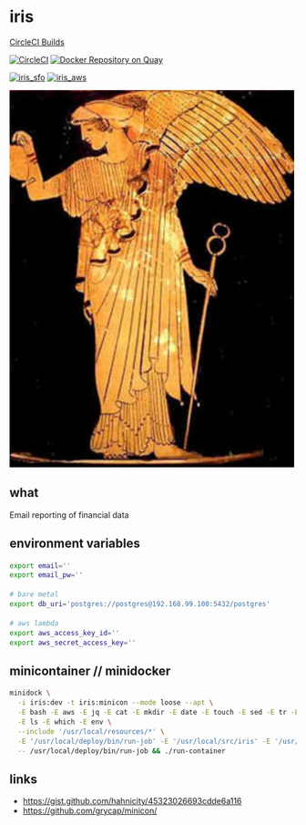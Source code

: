 # iris

[CircleCI Builds](https://circleci.com/gh/skilbjo/iris)

[![CircleCI](https://circleci.com/gh/skilbjo/iris/tree/master.svg?style=svg&circle-token=b5df007c0340b050afa100df2ec921f264362ddd)](https://circleci.com/gh/skilbjo/iris/tree/master)
[![Docker Repository on Quay](https://quay.io/repository/skilbjo/iris/status "Docker Repository on Quay")](https://quay.io/repository/skilbjo/iris)

[![iris_sfo](https://healthchecks.io/badge/80da65e9-ff8f-45f1-b75e-109790/KGke79Os/iris.svg)](https://healthchecks.io/badge/80da65e9-ff8f-45f1-b75e-109790/KGke79Os/iris.svg)
[![iris_aws](https://healthchecks.io/badge/80da65e9-ff8f-45f1-b75e-109790/oiOpQiBk/lambda.svg)](https://healthchecks.io/badge/80da65e9-ff8f-45f1-b75e-109790/oiOpQiBk/lambda.svg)

<img src='dev-resources/img/iris.jpg' width='500' />

## what

Email reporting of financial data

## environment variables
```bash
export email=''
export email_pw=''

# bare metal
export db_uri='postgres://postgres@192.168.99.100:5432/postgres'

# aws lambda
export aws_access_key_id=''
export aws_secret_access_key=''
```

## minicontainer // minidocker

```bash
minidock \
  -i iris:dev -t iris:minicon --mode loose --apt \
  -E bash -E aws -E jq -E cat -E mkdir -E date -E touch -E sed -E tr -E base64 -E sleep \
  -E ls -E which -E env \
  --include '/usr/local/resources/*' \
  -E '/usr/local/deploy/bin/run-job' -E '/usr/local/src/iris' -E '/usr/local/src/athena' -E '/usr/local/src/util' \
  -- /usr/local/deploy/bin/run-job && ./run-container
```

## links
- <https://gist.github.com/hahnicity/45323026693cdde6a116>
- <https://github.com/grycap/minicon/>

